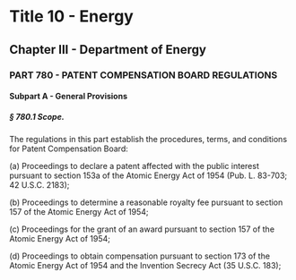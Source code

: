 
# Title 10 - Energy
## Chapter III - Department of Energy
### PART 780 - PATENT COMPENSATION BOARD REGULATIONS
#### Subpart A - General Provisions
##### § 780.1 Scope.

The regulations in this part establish the procedures, terms, and conditions for Patent Compensation Board:

(a) Proceedings to declare a patent affected with the public interest pursuant to section 153a of the Atomic Energy Act of 1954 (Pub. L. 83-703; 42 U.S.C. 2183);

(b) Proceedings to determine a reasonable royalty fee pursuant to section 157 of the Atomic Energy Act of 1954;

(c) Proceedings for the grant of an award pursuant to section 157 of the Atomic Energy Act of 1954;

(d) Proceedings to obtain compensation pursuant to section 173 of the Atomic Energy Act of 1954 and the Invention Secrecy Act (35 U.S.C. 183);
